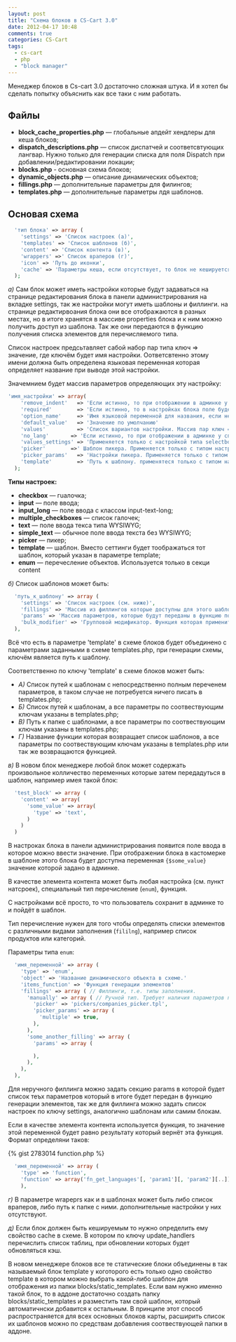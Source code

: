 ```yaml
---
layout: post
title: "Схема блоков в CS-Cart 3.0"
date: 2012-04-17 10:48
comments: true
categories: CS-Cart
tags:
  - cs-cart
  - php
  - "block manager"
---
```


Менеджер блоков в Cs-cart 3.0 достаточно сложная штука. И я хотел бы сделать попытку
объяснить как все таки с ним работать.

<!-- more -->

## Файлы

* **block_cache_properties.php** — глобальные апдейт хендлеры для кеша блоков;
* **dispatch_descriptions.php** — список диспатчей и соответсвтующих лангвар. Нужно только
  для генерации списка для поля Dispatch при добавлении/редактировании локации;
* **blocks.php** - основная схема блоков;
* **dynamic_objects.php** — описание динамических объектов;
* **fillings.php** — дополнительные параметры для филингов;
* **templates.php** — дополнительные параметры лдя шаблонов.

## Основая схема

```php
  'тип блока' => array (
    'settings' => 'Список настроек (а)',
    'templates' => 'Список шаблонов (б)',
    'content' => 'Список контента (в)',
    'wrappers' =>' Список враперов (г)',
    'icon' => 'Путь до иконки',
    'cache' => 'Параметры кеша, если отсутствует, то блок не кешируется.'
  );
```

*а)* Сам блок может иметь настройки которые будут задаваться на странице редактирования
блока в панели администрирования на вкладке settings, так же настройки могут иметь шаблоны
и филлинги. на странице редактирвоания блока они все отображаются в разных местах, но в
итоге хранятся в массиве properties блока и к ним можно получить доступ из шаблона. Так же
они передаются в функцию получения списка элементов для перечисляемого типа.

Список настроек предсьтавляет сабой набор пар типа ключ => значение, где ключём будет имя
настройки. Оответсвтенно этому имени должна быть определена языковая переменная которая
определяет название при выводе этой настройки.

Значемнием будет массив параметров определяющих эту настройку:

```php
'имя_настройки' => array(
    'remove_indent'   => 'Если истинно, то при отображении в админке у настройки не будет отступа справа'
    'required'        => 'Если истинно, то в настройках блока поле будет обязательно для заполнения'
    'option_name'     => 'Имя языковой переменной для названия, если не задано в качестве него будет использоваться имя_настройки'
    'default_value'   => 'Значение по умолчанию'
    'values'          => 'Список вариантов настройки. Массив пар ключ => значение для настроек типа selectbox, multiple checkboxes'
    'no_lang'       => 'Если истинно, то при отображении в админке у списка вариантов занчение варианта будет выводится как есть, иначе интерпретирвоанться как языковая переменная'
    'values_settings' => 'Применяется только с настройкой типа selectbox. В этом параметре задаётся список вариантов и дополнительные настройки, которые будут появлятся только при выборе определённыз вариантов родительского списка. В качестве примера см. схему блока аддона Rss Feed.'
    'picker'        =>' Шаблон пикера. Применяется только с типом настройки picker.'
    'picker_params'   => 'Настройки пикера. Применяется только с типом настройки picker.'
    'template'        => 'Путь к шаблону. применятеся только с типом настройки "template"'
  );
```

**Типы настроек:**

* **checkbox** — гuалочка;
* **input** — поле ввода;
* **input_long** — поле ввода с классом input-text-long;
* **multiple_checkboxes** — список галочек;
* **text** — поле ввода текса типа WYSIWYG;
* **simple_text** — обычное поле ввода текста без WYSIWYG;
* **picker** — пикер;
* **template** — шаблон. Вместо сеттинги будет тоображаться тот шаблон, который указан в
  параметре template;
* **enum** — перечесление объектов. Используется только в секци content

*б)* Список шаблонов может быть:

```php
  'путь_к_шаблону' => array (
    'settings' => 'Список настроек (см. ниже)',
    'fillings' => 'Массив из филлингов которые доступны для этого шаблона (все сотальные филлинги будут автоматически исключены из списка)',
    'params' => 'Массив параметров, которые будут переданы в функцию получения элементов блока',
    'bulk_modifier' => 'Групповой модификатор. Функция которая применится к элементам блока перед выводом'
  ),
```

Всё что есть в параметре 'template' в схеме блоков будет объединено с параметрами
заданными в схеме templates.php, при генерации схемы, ключём является путь к шаблону.

Соответственно по ключу 'template' в схеме блоков может быть:

* *А)* Список путей к шаблонам с непосредственно полным переченем параметров, в таком
  случае не потребуется ничего писать в templates.php;
* *Б)* Список путей к шаблонам, а все параметры по соотвествующим ключам указаны в
  templates.php;
* *В)* Путь к папке с шаблонами, а все параметры по соотвествующим ключам указаны в
  templates.php;
* *Г)* Название функции которая возвращает список шаблонов, а все параметры по
  соотвествующим ключам указаны в templates.php или так же возвращаются функцией.

*в)* В новом блок менеджере любой блок может содержать произвольное колличество переменных
которые затем передадуться в шаблон, например имея такой блок:

```php
  'test_block' => array (
    'content' => array(
      'some_value' => array(
        'type' => 'text',
      )
    )
  )
```

В настроках блока в панели администрирования появится поле ввода в которое можно ввести
значение. При отображении блока в кастомерке в шаблоне этого блока будет доступна
переменная `{$some_value}` значение которой задано в админке.

В качестве элемента контента может быть любая настройка (см. пункт натсроек), специальный
тип перечисление (`enum`), функция.

С настройками всё просто, то что пользователь сохранит в админке то и пойдёт в шаблон.

Тип перечисление нужен для того чтобы определять списки элементов с различными видами
заполнения (`fililng`), например список продуктов или категорий.

Параметры типа `enum`:

```php
  'имя_переменной' => array (
    'type' => 'enum',
    'object' => 'Название динамического объекта в схеме.'
    'items_function' => 'Функция генерации элементов'
    'fillings' => array ( // Филлинги, т.е. типы заполнения.
      'manually' => array ( // Ручной тип. Требует наличия параметров пикера.
        'picker' => 'pickers/companies_picker.tpl',
        'picker_params' => array (
          'multiple' => true,
        ),
      ),
      'some_another_filling' => array (
        'params' => array (

        ),
      ),
    ),
  ),
```

Для неручного филлинга можно задать секцию params в которой будет список теъх параметров
который в итоге будет передан в функцию генерации элементов, так же для филлинга можно
задать список настроек по ключу settings, аналогично шаблонам или самим блокам.

Если в качестве элемента контента используется функция, то значение этой переменной будет
равно результату который вернёт эта функция. Формат определяни таков:

{% gist 2783014 function.php %}
```php
  'имя_переменной' => array (
    'type' => 'function',
    'function' => array('fn_get_languages'[, 'param1'][, 'param2'][..]),
    ),
```

*г)* В параметре wrapeprs как и в шаблонах может быть либо список враперов, либо путь к
папке с ними. дополнительные настройки у них отсутствуют.

*д)* Если блок должен быть кешируемым то нужно определить ему свойство cache в схеме. В
котором по ключу update_handlers перечислить список таблиц, при обновлении которых будет
обновляться кэш.

В новом менеджере блоков все те статические блоки объединены в так называемый блок
template у коготорого есть только одно свойство  template в котором можно выбрать
какой-либо шаблон для отображения из папки blocks/static_templates. Если вам нужно именно
такой блок, то в аддоне достаточно создать папку blocks/static_templates и разместить там
свой шаблон, который автоматичнски добавится к остальным. В принципе этот способ
распространяется для всех основных блоков карты, расширить список их шаблонов можно по
средствам добавления соотвествующей папки в аддоне.
